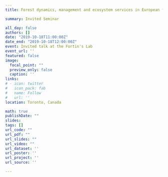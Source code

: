 ```yaml
---
title: Forest dynamics, management and ecosystem services in European forests

summary: Invited Seminar

all_day: false
authors: []
date: "2019-10-18T11:00:00Z"
date_end: "2019-10-18T12:00:00Z"
event: Invited talk at the Fortin's Lab
event_url: ''
featured: false
image:
  focal_point: ""
  preview_only: false
  caption: ''
links:
# - icon: twitter
#   icon_pack: fab
#   name: Follow
#   url: ''
location: Toronto, Canada

math: true
publishDate: ""
slides: 
tags: []
url_code: ""
url_pdf: ""
url_slides: ""
url_video: ""
url_dataset: ''
url_poster: ''
url_project: ''
url_source: ''

---
```

